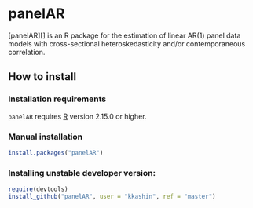 # panelAR

[panelAR][] is an R package for the estimation of linear AR(1) panel data models with cross-sectional heteroskedasticity and/or contemporaneous correlation.

## How to install

### Installation requirements
`panelAR` requires [R][] version 2.15.0 or higher. 

### Manual installation
```R
install.packages("panelAR")
```

### Installing unstable developer version:
```R
require(devtools)
install_github("panelAR", user = "kkashin", ref = "master")
```

[R]: http://cran.r-project.org
